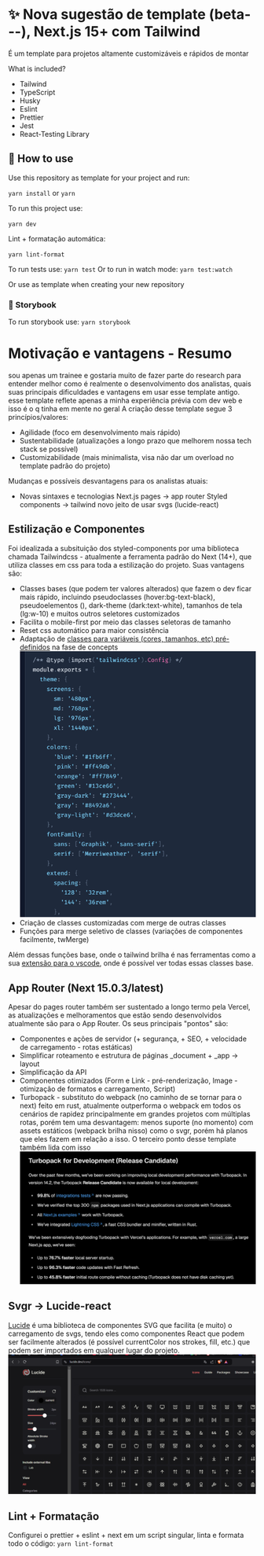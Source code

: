 # ✨ Nova sugestão de template (beta---), Next.js 15+ com Tailwind

É um template para projetos altamente customizáveis e rápidos de montar

What is included?

- Tailwind
- TypeScript
- Husky
- Eslint
- Prettier
- Jest
- React-Testing Library

## 🧿 How to use

Use this repository as template for your project and run:

`yarn install`
or
`yarn`

To run this project use:

`yarn dev`

Lint + formatação automática:

`yarn lint-format`

To run tests use:
`yarn test`
Or to run in watch mode:
`yarn test:watch`

Or use as template when creating your new repository

### 📕 Storybook

To run storybook use: `yarn storybook`

# Motivação e vantagens - Resumo

sou apenas um trainee e gostaria muito de fazer parte do research para entender melhor como é realmente o desenvolvimento dos analistas, quais suas principais dificuldades e vantagens em usar esse template antigo. esse template reflete apenas a minha experiência prévia com dev web e isso é o q tinha em mente no geral
A criação desse template segue 3 princípios/valores:

- Agilidade (foco em desenvolvimento mais rápido)
- Sustentabilidade (atualizações a longo prazo que melhorem nossa tech stack se possível)
- Customizabilidade (mais minimalista, visa não dar um overload no template padrão do projeto)

Mudanças e possíveis desvantagens para os analistas atuais:

- Novas sintaxes e tecnologias
  Next.js pages -> app router
  Styled components -> tailwind
  novo jeito de usar svgs (lucide-react)

## Estilização e Componentes

Foi idealizada a subsituição dos styled-components por uma biblioteca chamada Tailwindcss - atualmente a ferramenta padrão do Next (14+), que utiliza classes em css para toda a estilização do projeto. Suas vantagens são:

- Classes bases (que podem ter valores alterados) que fazem o dev ficar mais rápido, incluindo pseudoclasses (hover:bg-text-black), pseudoelementos (), dark-theme (dark:text-white), tamanhos de tela (lg:w-10) e muitos outros seletores customizados
- Facilita o mobile-first por meio das classes seletoras de tamanho
- Reset css automático para maior consistência
- Adaptação de [classes para variáveis (cores, tamanhos, etc) pré-definidos](https://tailwindcss.com/docs/adding-custom-styles) na fase de concepts
  ![Tailwind custom classes](tailwindcustomclasses.png)
- Criação de classes customizadas com merge de outras classes
- Funções para merge seletivo de classes (variações de componentes facilmente, twMerge)

Além dessas funções base, onde o tailwind brilha é nas ferramentas como a sua [extensão para o vscode](https://marketplace.visualstudio.com/items?itemName=bradlc.vscode-tailwindcss), onde é possível ver todas essas classes base.

## App Router (Next 15.0.3/latest)

Apesar do pages router também ser sustentado a longo termo pela Vercel, as atualizações e melhoramentos que estão sendo desenvolvidos atualmente são para o App Router. Os seus principais "pontos" são:

- Componentes e ações de servidor (+ segurança, + SEO, + velocidade de carregamento - rotas estáticas)
- Simplificar roteamento e estrutura de páginas
  \_document + \_app -> layout
- Simplificação da API
- Componentes otimizados (Form e Link - pré-renderização, Image - otimização de formatos e carregamento, Script)
- Turbopack - substituto do webpack (no caminho de se tornar para o next) feito em rust, atualmente outperforma o webpack em todos os cenários de rapidez principalmente em grandes projetos com múltiplas rotas, porém tem uma desvantagem: menos suporte (no momento) com assets estáticos (webpack brilha nisso) como o svgr, porém há planos que eles fazem em relação a isso. O terceiro ponto desse template também lida com isso
  ![turbopack](turbopack.png)

## Svgr -> Lucide-react

[Lucide](lucide.dev) é uma biblioteca de componentes SVG que facilita (e muito) o carregamento de svgs, tendo eles como componentes React que podem ser facilmente alterados (é possível currentColor nos strokes, fill, etc.) que podem ser importados em qualquer lugar do projeto.
![Lucide icons](lucide.png)

## Lint + Formatação
Configurei o prettier + eslint + next em um script singular, linta e formata todo o código:
`yarn lint-format`